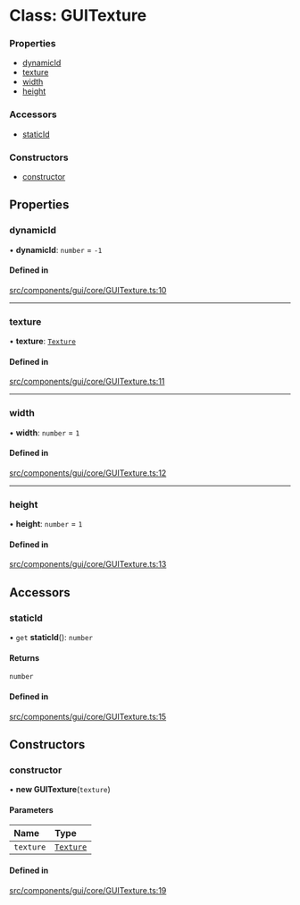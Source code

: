# Class: GUITexture

### Properties

- [dynamicId](GUITexture.md#dynamicid)
- [texture](GUITexture.md#texture)
- [width](GUITexture.md#width)
- [height](GUITexture.md#height)

### Accessors

- [staticId](GUITexture.md#staticid)

### Constructors

- [constructor](GUITexture.md#constructor)

## Properties

### dynamicId

• **dynamicId**: `number` = `-1`

#### Defined in

[src/components/gui/core/GUITexture.ts:10](https://github.com/Orillusion/orillusion/blob/main/src/components/gui/core/GUITexture.ts#L10)

___

### texture

• **texture**: [`Texture`](Texture.md)

#### Defined in

[src/components/gui/core/GUITexture.ts:11](https://github.com/Orillusion/orillusion/blob/main/src/components/gui/core/GUITexture.ts#L11)

___

### width

• **width**: `number` = `1`

#### Defined in

[src/components/gui/core/GUITexture.ts:12](https://github.com/Orillusion/orillusion/blob/main/src/components/gui/core/GUITexture.ts#L12)

___

### height

• **height**: `number` = `1`

#### Defined in

[src/components/gui/core/GUITexture.ts:13](https://github.com/Orillusion/orillusion/blob/main/src/components/gui/core/GUITexture.ts#L13)

## Accessors

### staticId

• `get` **staticId**(): `number`

#### Returns

`number`

#### Defined in

[src/components/gui/core/GUITexture.ts:15](https://github.com/Orillusion/orillusion/blob/main/src/components/gui/core/GUITexture.ts#L15)

## Constructors

### constructor

• **new GUITexture**(`texture`)

#### Parameters

| Name | Type |
| :------ | :------ |
| `texture` | [`Texture`](Texture.md) |

#### Defined in

[src/components/gui/core/GUITexture.ts:19](https://github.com/Orillusion/orillusion/blob/main/src/components/gui/core/GUITexture.ts#L19)
